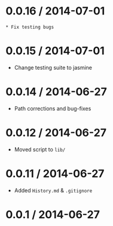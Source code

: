 0.0.16 / 2014-07-01
==================

	* Fix testing bugs

0.0.15 / 2014-07-01
==================

 * Change testing suite to jasmine

0.0.14 / 2014-06-27 
==================

 * Path corrections and bug-fixes

0.0.12 / 2014-06-27 
==================

 * Moved script to `lib/`

0.0.11 / 2014-06-27 
==================

 * Added `History.md` & `.gitignore`

0.0.1 / 2014-06-27 
==================


